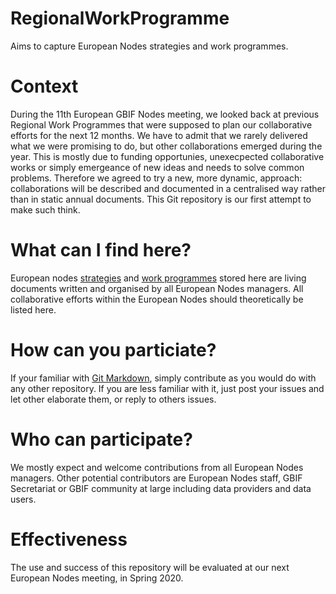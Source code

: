 # RegionalWorkProgramme
Aims to capture European Nodes strategies and work programmes.

# Context
During the 11th European GBIF Nodes meeting, we looked back at previous Regional Work Programmes that were supposed to plan our collaborative efforts for the next 12 months. We have to admit that we rarely delivered what we were promising to do, but other collaborations emerged during the year. This is mostly due to funding opportunies, unexecpected collaborative works or simply emergeance of new ideas and needs to solve common problems. Therefore we agreed to try a new, more dynamic, approach: collaborations will be described and documented in a centralised way rather than in static annual documents. This Git repository is our first attempt to make such think.

# What can I find here?
European nodes [strategies](strategies/README.md) and [work programmes](workprogrammes/README.md) stored here are living documents written and organised by all European Nodes managers. All collaborative efforts within the European Nodes should theoretically be listed here.

# How can you particiate?
If your familiar with [Git Markdown](https://github.github.com/gfm/), simply contribute as you would do with any other repository.
If you are less familiar with it, just post your issues and let other elaborate them, or reply to others issues.

# Who can participate?
We mostly expect and welcome contributions from all European Nodes managers. Other potential contributors are European Nodes staff, GBIF Secretariat or GBIF community at large including data providers and data users.

# Effectiveness
The use and success of this repository will be evaluated at our next European Nodes meeting, in Spring 2020.
